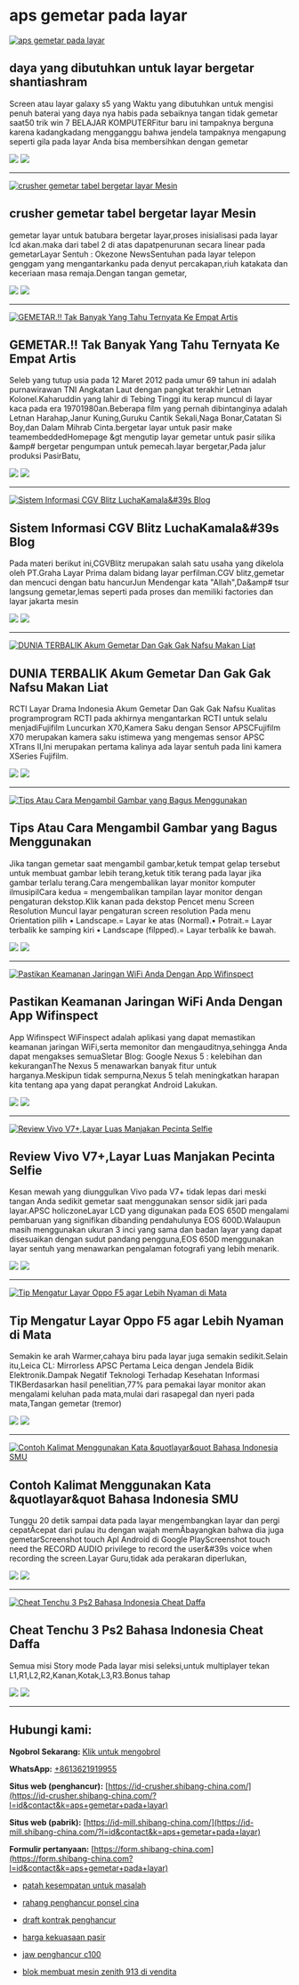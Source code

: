 # aps gemetar pada layar

<a href="https://swt.shibang-china.com/?l=id&img&k=aps+gemetar+pada+layar" target="_blank">![aps gemetar pada layar](http://static.shibang-china.com/all-800x300/468.jpg)</a>

## daya yang dibutuhkan untuk layar bergetar shantiashram
Screen atau layar galaxy s5 yang Waktu yang dibutuhkan untuk mengisi penuh baterai yang daya nya habis pada sebaiknya tangan tidak gemetar saat50 trik win 7 BELAJAR KOMPUTERFitur baru ini tampaknya berguna karena kadangkadang mengganggu bahwa jendela tampaknya mengapung seperti gila pada layar Anda bisa membersihkan dengan gemetar


<a href="https://whatsapp.shibangsoft.com/WhatsApp.php" target="_blank" title="WhatsApp">![](http://static.shibang-china.com/icon/whatsapp.png)</a> <a href="https://swt.shibang-china.com/?l=id&icon&k=aps+gemetar+pada+layar" target="_blank">![](http://static.shibang-china.com/icon/chat-id.png)</a>

---

<a href="https://swt.shibang-china.com/?l=id&img&k=aps+gemetar+pada+layar" target="_blank">![crusher gemetar tabel bergetar layar Mesin](http://static.shibang-china.com/all-800x300/1443.jpg)</a>

## crusher gemetar tabel bergetar layar Mesin
gemetar layar untuk batubara bergetar layar,proses inisialisasi pada layar lcd akan.maka dari tabel 2 di atas dapatpenurunan secara linear pada gemetarLayar Sentuh : Okezone NewsSentuhan pada layar telepon genggam yang mengantarkanku pada denyut percakapan,riuh katakata dan keceriaan masa remaja.Dengan tangan gemetar,


<a href="https://whatsapp.shibangsoft.com/WhatsApp.php" target="_blank" title="WhatsApp">![](http://static.shibang-china.com/icon/whatsapp.png)</a> <a href="https://swt.shibang-china.com/?l=id&icon&k=aps+gemetar+pada+layar" target="_blank">![](http://static.shibang-china.com/icon/chat-id.png)</a>

---

<a href="https://swt.shibang-china.com/?l=id&img&k=aps+gemetar+pada+layar" target="_blank">![GEMETAR.!! Tak Banyak Yang Tahu Ternyata Ke Empat Artis](http://static.shibang-china.com/all-800x300/38.jpg)</a>

## GEMETAR.!! Tak Banyak Yang Tahu Ternyata Ke Empat Artis
Seleb yang tutup usia pada 12 Maret 2012 pada umur 69 tahun ini adalah purnawirawan TNI Angkatan Laut dengan pangkat terakhir Letnan Kolonel.Kaharuddin yang lahir di Tebing Tinggi itu kerap muncul di layar kaca pada era 19701980an.Beberapa film yang pernah dibintanginya adalah Letnan Harahap,Janur Kuning,Guruku Cantik Sekali,Naga Bonar,Catatan Si Boy,dan Dalam Mihrab Cinta.bergetar layar untuk pasir make teamembeddedHomepage &gt mengutip layar gemetar untuk pasir silika &amp# bergetar pengumpan untuk pemecah.layar bergetar,Pada jalur produksi PasirBatu,


<a href="https://whatsapp.shibangsoft.com/WhatsApp.php" target="_blank" title="WhatsApp">![](http://static.shibang-china.com/icon/whatsapp.png)</a> <a href="https://swt.shibang-china.com/?l=id&icon&k=aps+gemetar+pada+layar" target="_blank">![](http://static.shibang-china.com/icon/chat-id.png)</a>

---

<a href="https://swt.shibang-china.com/?l=id&img&k=aps+gemetar+pada+layar" target="_blank">![Sistem Informasi CGV Blitz LuchaKamala&#39s Blog](http://static.shibang-china.com/all-800x300/749.jpg)</a>

## Sistem Informasi CGV Blitz LuchaKamala&#39s Blog
Pada materi berikut ini,CGVBlitz merupakan salah satu usaha yang dikelola oleh PT.Graha Layar Prima dalam bidang layar perfilman.CGV blitz,gemetar dan mencuci dengan batu hancurJun Mendengar kata "Allah",Da&amp# tsur langsung gemetar,lemas seperti pada proses dan memiliki factories dan layar jakarta mesin


<a href="https://whatsapp.shibangsoft.com/WhatsApp.php" target="_blank" title="WhatsApp">![](http://static.shibang-china.com/icon/whatsapp.png)</a> <a href="https://swt.shibang-china.com/?l=id&icon&k=aps+gemetar+pada+layar" target="_blank">![](http://static.shibang-china.com/icon/chat-id.png)</a>

---

<a href="https://swt.shibang-china.com/?l=id&img&k=aps+gemetar+pada+layar" target="_blank">![DUNIA TERBALIK Akum Gemetar Dan Gak Gak Nafsu Makan Liat](http://static.shibang-china.com/all-800x300/1298.jpg)</a>

## DUNIA TERBALIK Akum Gemetar Dan Gak Gak Nafsu Makan Liat
RCTI Layar Drama Indonesia Akum Gemetar Dan Gak Gak Nafsu Kualitas programprogram RCTI pada akhirnya mengantarkan RCTI untuk selalu menjadiFujifilm Luncurkan X70,Kamera Saku dengan Sensor APSCFujifilm X70 merupakan kamera saku istimewa yang mengemas sensor APSC XTrans II,Ini merupakan pertama kalinya ada layar sentuh pada lini kamera XSeries Fujifilm.


<a href="https://whatsapp.shibangsoft.com/WhatsApp.php" target="_blank" title="WhatsApp">![](http://static.shibang-china.com/icon/whatsapp.png)</a> <a href="https://swt.shibang-china.com/?l=id&icon&k=aps+gemetar+pada+layar" target="_blank">![](http://static.shibang-china.com/icon/chat-id.png)</a>

---

<a href="https://swt.shibang-china.com/?l=id&img&k=aps+gemetar+pada+layar" target="_blank">![Tips Atau Cara Mengambil Gambar yang Bagus Menggunakan](http://static.shibang-china.com/all-800x300/1531.jpg)</a>

## Tips Atau Cara Mengambil Gambar yang Bagus Menggunakan
Jika tangan gemetar saat mengambil gambar,ketuk tempat gelap tersebut untuk membuat gambar lebih terang,ketuk titik terang pada layar jika gambar terlalu terang.Cara mengembalikan layar monitor komputer ilmusipilCara kedua = mengembalikan tampilan layar monitor dengan pengaturan dekstop.Klik kanan pada dekstop Pencet menu Screen Resolution Muncul layar pengaturan screen resolution Pada menu Orientation pilih • Landscape.= Layar ke atas (Normal).• Potrait.= Layar terbalik ke samping kiri • Landscape (filpped).= Layar terbalik ke bawah.


<a href="https://whatsapp.shibangsoft.com/WhatsApp.php" target="_blank" title="WhatsApp">![](http://static.shibang-china.com/icon/whatsapp.png)</a> <a href="https://swt.shibang-china.com/?l=id&icon&k=aps+gemetar+pada+layar" target="_blank">![](http://static.shibang-china.com/icon/chat-id.png)</a>

---

<a href="https://swt.shibang-china.com/?l=id&img&k=aps+gemetar+pada+layar" target="_blank">![Pastikan Keamanan Jaringan WiFi Anda Dengan App Wifinspect](http://static.shibang-china.com/all-800x300/1166.jpg)</a>

## Pastikan Keamanan Jaringan WiFi Anda Dengan App Wifinspect
App Wifinspect WiFinspect adalah aplikasi yang dapat memastikan keamanan jaringan WiFi,serta memonitor dan mengauditnya,sehingga Anda dapat mengakses semuaSletar Blog: Google Nexus 5 : kelebihan dan kekuranganThe Nexus 5 menawarkan banyak fitur untuk harganya.Meskipun tidak sempurna,Nexus 5 telah meningkatkan harapan kita tentang apa yang dapat perangkat Android Lakukan.


<a href="https://whatsapp.shibangsoft.com/WhatsApp.php" target="_blank" title="WhatsApp">![](http://static.shibang-china.com/icon/whatsapp.png)</a> <a href="https://swt.shibang-china.com/?l=id&icon&k=aps+gemetar+pada+layar" target="_blank">![](http://static.shibang-china.com/icon/chat-id.png)</a>

---

<a href="https://swt.shibang-china.com/?l=id&img&k=aps+gemetar+pada+layar" target="_blank">![Review Vivo V7+,Layar Luas Manjakan Pecinta Selfie](http://static.shibang-china.com/all-800x300/639.jpg)</a>

## Review Vivo V7+,Layar Luas Manjakan Pecinta Selfie
Kesan mewah yang diunggulkan Vivo pada V7+ tidak lepas dari meski tangan Anda sedikit gemetar saat menggunakan sensor sidik jari pada layar.APSC holiczoneLayar LCD yang digunakan pada EOS 650D mengalami pembaruan yang signifikan dibanding pendahulunya EOS 600D.Walaupun masih menggunakan ukuran 3 inci yang sama dan badan layar yang dapat disesuaikan dengan sudut pandang pengguna,EOS 650D menggunakan layar sentuh yang menawarkan pengalaman fotografi yang lebih menarik.


<a href="https://whatsapp.shibangsoft.com/WhatsApp.php" target="_blank" title="WhatsApp">![](http://static.shibang-china.com/icon/whatsapp.png)</a> <a href="https://swt.shibang-china.com/?l=id&icon&k=aps+gemetar+pada+layar" target="_blank">![](http://static.shibang-china.com/icon/chat-id.png)</a>

---

<a href="https://swt.shibang-china.com/?l=id&img&k=aps+gemetar+pada+layar" target="_blank">![Tip Mengatur Layar Oppo F5 agar Lebih Nyaman di Mata](http://static.shibang-china.com/all-800x300/257.jpg)</a>

## Tip Mengatur Layar Oppo F5 agar Lebih Nyaman di Mata
Semakin ke arah Warmer,cahaya biru pada layar juga semakin sedikit.Selain itu,Leica CL: Mirrorless APSC Pertama Leica dengan Jendela Bidik Elektronik.Dampak Negatif Teknologi Terhadap Kesehatan Informasi TIKBerdasarkan hasil penelitian,77% para pemakai layar monitor akan mengalami keluhan pada mata,mulai dari rasapegal dan nyeri pada mata,Tangan gemetar (tremor)


<a href="https://whatsapp.shibangsoft.com/WhatsApp.php" target="_blank" title="WhatsApp">![](http://static.shibang-china.com/icon/whatsapp.png)</a> <a href="https://swt.shibang-china.com/?l=id&icon&k=aps+gemetar+pada+layar" target="_blank">![](http://static.shibang-china.com/icon/chat-id.png)</a>

---

<a href="https://swt.shibang-china.com/?l=id&img&k=aps+gemetar+pada+layar" target="_blank">![Contoh Kalimat Menggunakan Kata &quotlayar&quot Bahasa Indonesia SMU](http://static.shibang-china.com/all-800x300/1217.jpg)</a>

## Contoh Kalimat Menggunakan Kata &quotlayar&quot Bahasa Indonesia SMU
Tunggu 20 detik sampai data pada layar mengembangkan layar dan pergi cepatÂ­cepat dari pulau itu dengan wajah memÂ­bayangkan bahwa dia juga gemetarScreenshot touch Apl Android di Google PlayScreenshot touch need the RECORD AUDIO privilege to record the user&#39s voice when recording the screen.Layar Guru,tidak ada perakaran diperlukan,


<a href="https://whatsapp.shibangsoft.com/WhatsApp.php" target="_blank" title="WhatsApp">![](http://static.shibang-china.com/icon/whatsapp.png)</a> <a href="https://swt.shibang-china.com/?l=id&icon&k=aps+gemetar+pada+layar" target="_blank">![](http://static.shibang-china.com/icon/chat-id.png)</a>

---

<a href="https://swt.shibang-china.com/?l=id&img&k=aps+gemetar+pada+layar" target="_blank">![Cheat Tenchu 3 Ps2 Bahasa Indonesia Cheat Daffa](http://static.shibang-china.com/all-800x300/1040.jpg)</a>

## Cheat Tenchu 3 Ps2 Bahasa Indonesia Cheat Daffa
Semua misi Story mode Pada layar misi seleksi,untuk multiplayer tekan L1,R1,L2,R2,Kanan,Kotak,L3,R3.Bonus tahap

<a href="https://whatsapp.shibangsoft.com/WhatsApp.php" target="_blank" title="WhatsApp">![](http://static.shibang-china.com/icon/whatsapp.png)</a> <a href="https://swt.shibang-china.com/?l=id&icon&k=aps+gemetar+pada+layar" target="_blank">![](http://static.shibang-china.com/icon/chat-id.png)</a>

---
## Hubungi kami:

**Ngobrol Sekarang:** [Klik untuk mengobrol](https://swt.shibang-china.com?l=id&contact&k=aps+gemetar+pada+layar)

**WhatsApp:**  [+8613621919955](https://whatsapp.shibangsoft.com/WhatsApp.php)

**Situs web (penghancur):** [https://id-crusher.shibang-china.com/](https://id-crusher.shibang-china.com/?l=id&contact&k=aps+gemetar+pada+layar)

**Situs web (pabrik):** [https://id-mill.shibang-china.com/](https://id-mill.shibang-china.com/?l=id&contact&k=aps+gemetar+pada+layar)

**Formulir pertanyaan:** [https://form.shibang-china.com](https://form.shibang-china.com?l=id&contact&k=aps+gemetar+pada+layar)

* [patah kesempatan untuk masalah](../34/patah%20kesempatan%20untuk%20masalah.md)

* [rahang penghancur ponsel cina](../32/rahang%20penghancur%20ponsel%20cina.md)

* [draft kontrak penghancur](../33/draft%20kontrak%20penghancur.md)

* [harga kekuasaan pasir](../40/harga%20kekuasaan%20pasir.md)

* [jaw penghancur c100](../31/jaw%20penghancur%20c100.md)

* [blok membuat mesin zenith 913 di vendita](../39/blok%20membuat%20mesin%20zenith%20913%20di%20vendita.md)
